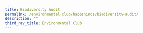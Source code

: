 ```yaml
---
title: Biodiversity Audit
permalink: /environmental-club/happenings/biodiversity-audit/
description: ""
third_nav_title: Environmental Club
---
```

